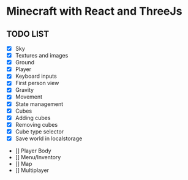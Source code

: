 # Minecraft with React and ThreeJs

## TODO LIST

- [x] Sky
- [x] Textures and images
- [x] Ground
- [x] Player
- [x] Keyboard inputs
- [x] First person view
- [x] Gravity
- [x] Movement
- [x] State management
- [x] Cubes
- [x] Adding cubes
- [x] Removing cubes
- [x] Cube type selector
- [x] Save world in localstorage
- [] Player Body
- [] Menu/Inventory
- [] Map
- [] Multiplayer

